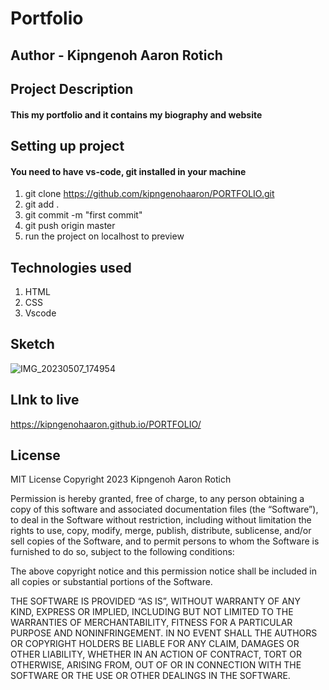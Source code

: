 # Portfolio

## Author - Kipngenoh Aaron Rotich

## Project Description

#### This my portfolio and it contains my biography and website

## Setting up project

#### You need to have vs-code, git installed in your machine

1. git clone https://github.com/kipngenohaaron/PORTFOLIO.git
2. git add .
3. git commit -m "first commit"
4. git push origin master
5. run the project on localhost to preview

## Technologies used

1. HTML
2. CSS
3. Vscode

## Sketch

![IMG_20230507_174954](https://user-images.githubusercontent.com/132748186/236684964-08c72919-c96f-43f9-adf0-47e94548d9af.jpg)

## LInk to live 
https://kipngenohaaron.github.io/PORTFOLIO/

## License
MIT License
Copyright 2023 Kipngenoh Aaron Rotich

Permission is hereby granted, free of charge, to any person obtaining a copy of this software and associated documentation files (the “Software”), to deal in the Software without restriction, including without limitation the rights to use, copy, modify, merge, publish, distribute, sublicense, and/or sell copies of the Software, and to permit persons to whom the Software is furnished to do so, subject to the following conditions:

The above copyright notice and this permission notice shall be included in all copies or substantial portions of the Software.

THE SOFTWARE IS PROVIDED “AS IS”, WITHOUT WARRANTY OF ANY KIND, EXPRESS OR IMPLIED, INCLUDING BUT NOT LIMITED TO THE WARRANTIES OF MERCHANTABILITY, FITNESS FOR A PARTICULAR PURPOSE AND NONINFRINGEMENT. IN NO EVENT SHALL THE AUTHORS OR COPYRIGHT HOLDERS BE LIABLE FOR ANY CLAIM, DAMAGES OR OTHER LIABILITY, WHETHER IN AN ACTION OF CONTRACT, TORT OR OTHERWISE, ARISING FROM, OUT OF OR IN CONNECTION WITH THE SOFTWARE OR THE USE OR OTHER DEALINGS IN THE SOFTWARE.

